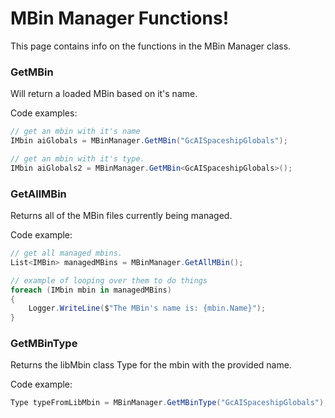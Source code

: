 # MBin Manager Functions!
This page contains info on the functions in the MBin Manager class.


### GetMBin
Will return a loaded MBin based on it's name.


Code examples:
```cs
// get an mbin with it's name
IMbin aiGlobals = MBinManager.GetMBin("GcAISpaceshipGlobals");

// get an mbin with it's type.
IMbin aiGlobals2 = MBinManager.GetMBin<GcAISpaceshipGlobals>();
```



### GetAllMBin
Returns all of the MBin files currently being managed.


Code example:
```cs
// get all managed mbins.
List<IMBin> managedMBins = MBinManager.GetAllMBin();

// example of looping over them to do things
foreach (IMbin mbin in managedMBins)
{
    Logger.WriteLine($"The MBin's name is: {mbin.Name}");
}
```



### GetMBinType
Returns the libMbin class Type for the mbin with the provided name. 

Code example:
```cs
Type typeFromLibMbin = MBinManager.GetMBinType("GcAISpaceshipGlobals");
```